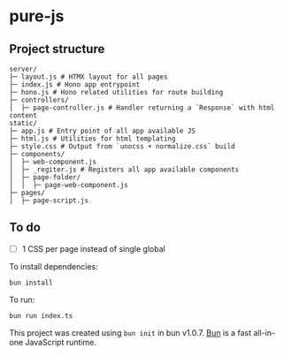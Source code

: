 # pure-js

## Project structure

```
server/
├─ layout.js # HTMX layout for all pages
├─ index.js # Hono app entrypoint
├─ hono.js # Hono related utilities for route building
├─ controllers/
│  ├─ page-controller.js # Handler returning a `Response` with html content
static/
├─ app.js # Entry point of all app available JS
├─ html.js # Utilities for html templating
├─ style.css # Output from `unocss + normalize.css` build
├─ components/
│  ├─ web-component.js
│  ├─ _regiter.js # Registers all app available components
│  ├─ page-folder/
│  │  ├─ page-web-component.js
├─ pages/
│  ├─ page-script.js
```

## To do

- [ ] 1 CSS per page instead of single global

To install dependencies:

```bash
bun install
```

To run:

```bash
bun run index.ts
```

This project was created using `bun init` in bun v1.0.7. [Bun](https://bun.sh) is a fast all-in-one JavaScript runtime.
